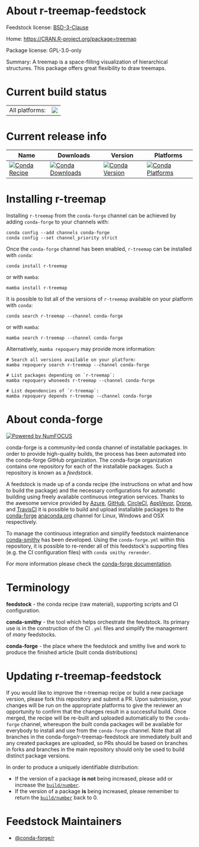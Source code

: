 About r-treemap-feedstock
=========================

Feedstock license: [BSD-3-Clause](https://github.com/conda-forge/r-treemap-feedstock/blob/main/LICENSE.txt)

Home: https://CRAN.R-project.org/package=treemap

Package license: GPL-3.0-only

Summary: A treemap is a space-filling visualization of hierarchical structures. This package offers great flexibility to draw treemaps.

Current build status
====================


<table><tr><td>All platforms:</td>
    <td>
      <a href="https://dev.azure.com/conda-forge/feedstock-builds/_build/latest?definitionId=1747&branchName=main">
        <img src="https://dev.azure.com/conda-forge/feedstock-builds/_apis/build/status/r-treemap-feedstock?branchName=main">
      </a>
    </td>
  </tr>
</table>

Current release info
====================

| Name | Downloads | Version | Platforms |
| --- | --- | --- | --- |
| [![Conda Recipe](https://img.shields.io/badge/recipe-r--treemap-green.svg)](https://anaconda.org/conda-forge/r-treemap) | [![Conda Downloads](https://img.shields.io/conda/dn/conda-forge/r-treemap.svg)](https://anaconda.org/conda-forge/r-treemap) | [![Conda Version](https://img.shields.io/conda/vn/conda-forge/r-treemap.svg)](https://anaconda.org/conda-forge/r-treemap) | [![Conda Platforms](https://img.shields.io/conda/pn/conda-forge/r-treemap.svg)](https://anaconda.org/conda-forge/r-treemap) |

Installing r-treemap
====================

Installing `r-treemap` from the `conda-forge` channel can be achieved by adding `conda-forge` to your channels with:

```
conda config --add channels conda-forge
conda config --set channel_priority strict
```

Once the `conda-forge` channel has been enabled, `r-treemap` can be installed with `conda`:

```
conda install r-treemap
```

or with `mamba`:

```
mamba install r-treemap
```

It is possible to list all of the versions of `r-treemap` available on your platform with `conda`:

```
conda search r-treemap --channel conda-forge
```

or with `mamba`:

```
mamba search r-treemap --channel conda-forge
```

Alternatively, `mamba repoquery` may provide more information:

```
# Search all versions available on your platform:
mamba repoquery search r-treemap --channel conda-forge

# List packages depending on `r-treemap`:
mamba repoquery whoneeds r-treemap --channel conda-forge

# List dependencies of `r-treemap`:
mamba repoquery depends r-treemap --channel conda-forge
```


About conda-forge
=================

[![Powered by
NumFOCUS](https://img.shields.io/badge/powered%20by-NumFOCUS-orange.svg?style=flat&colorA=E1523D&colorB=007D8A)](https://numfocus.org)

conda-forge is a community-led conda channel of installable packages.
In order to provide high-quality builds, the process has been automated into the
conda-forge GitHub organization. The conda-forge organization contains one repository
for each of the installable packages. Such a repository is known as a *feedstock*.

A feedstock is made up of a conda recipe (the instructions on what and how to build
the package) and the necessary configurations for automatic building using freely
available continuous integration services. Thanks to the awesome service provided by
[Azure](https://azure.microsoft.com/en-us/services/devops/), [GitHub](https://github.com/),
[CircleCI](https://circleci.com/), [AppVeyor](https://www.appveyor.com/),
[Drone](https://cloud.drone.io/welcome), and [TravisCI](https://travis-ci.com/)
it is possible to build and upload installable packages to the
[conda-forge](https://anaconda.org/conda-forge) [anaconda.org](https://anaconda.org/)
channel for Linux, Windows and OSX respectively.

To manage the continuous integration and simplify feedstock maintenance
[conda-smithy](https://github.com/conda-forge/conda-smithy) has been developed.
Using the ``conda-forge.yml`` within this repository, it is possible to re-render all of
this feedstock's supporting files (e.g. the CI configuration files) with ``conda smithy rerender``.

For more information please check the [conda-forge documentation](https://conda-forge.org/docs/).

Terminology
===========

**feedstock** - the conda recipe (raw material), supporting scripts and CI configuration.

**conda-smithy** - the tool which helps orchestrate the feedstock.
                   Its primary use is in the construction of the CI ``.yml`` files
                   and simplify the management of *many* feedstocks.

**conda-forge** - the place where the feedstock and smithy live and work to
                  produce the finished article (built conda distributions)


Updating r-treemap-feedstock
============================

If you would like to improve the r-treemap recipe or build a new
package version, please fork this repository and submit a PR. Upon submission,
your changes will be run on the appropriate platforms to give the reviewer an
opportunity to confirm that the changes result in a successful build. Once
merged, the recipe will be re-built and uploaded automatically to the
`conda-forge` channel, whereupon the built conda packages will be available for
everybody to install and use from the `conda-forge` channel.
Note that all branches in the conda-forge/r-treemap-feedstock are
immediately built and any created packages are uploaded, so PRs should be based
on branches in forks and branches in the main repository should only be used to
build distinct package versions.

In order to produce a uniquely identifiable distribution:
 * If the version of a package **is not** being increased, please add or increase
   the [``build/number``](https://docs.conda.io/projects/conda-build/en/latest/resources/define-metadata.html#build-number-and-string).
 * If the version of a package **is** being increased, please remember to return
   the [``build/number``](https://docs.conda.io/projects/conda-build/en/latest/resources/define-metadata.html#build-number-and-string)
   back to 0.

Feedstock Maintainers
=====================

* [@conda-forge/r](https://github.com/orgs/conda-forge/teams/r/)

